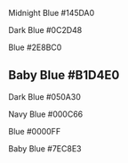 Midnight Blue
#145DA0

Dark Blue
#0C2D48

Blue
#2E8BC0

Baby Blue
#B1D4E0
-------------
Dark Blue
#050A30

Navy Blue
#000C66

Blue
#0000FF

Baby Blue
#7EC8E3